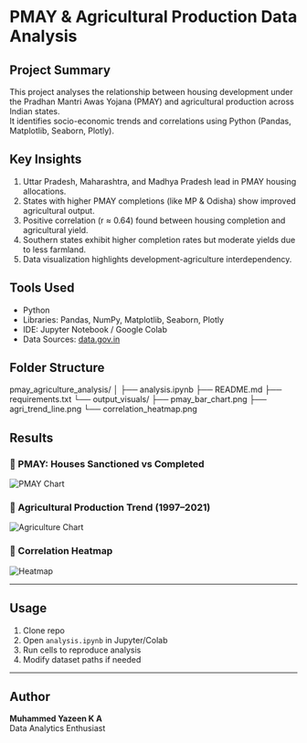 # PMAY & Agricultural Production Data Analysis 

## Project Summary
This project analyses the relationship between housing development under the Pradhan Mantri Awas Yojana (PMAY) and agricultural production across Indian states.  
It identifies socio-economic trends and correlations using Python (Pandas, Matplotlib, Seaborn, Plotly).



##  Key Insights
1. Uttar Pradesh, Maharashtra, and Madhya Pradesh lead in PMAY housing allocations.  
2. States with higher PMAY completions (like MP & Odisha) show improved agricultural output.  
3. Positive correlation (r ≈ 0.64) found between housing completion and agricultural yield.  
4. Southern states exhibit higher completion rates but moderate yields due to less farmland.  
5. Data visualization highlights development-agriculture interdependency.



##  Tools Used
- Python  
- Libraries: Pandas, NumPy, Matplotlib, Seaborn, Plotly  
- IDE: Jupyter Notebook / Google Colab  
- Data Sources: [data.gov.in](https://data.gov.in)



##  Folder Structure

pmay_agriculture_analysis/
│
├── analysis.ipynb
├── README.md
├── requirements.txt
└── output_visuals/
    ├── pmay_bar_chart.png
    ├── agri_trend_line.png
    └── correlation_heatmap.png



##  Results
### 🔹 PMAY: Houses Sanctioned vs Completed
![PMAY Chart](output_visuals/pmay_bar_chart.png)

### 🔹 Agricultural Production Trend (1997–2021)
![Agriculture Chart](output_visuals/agri_trend_line.png)

### 🔹 Correlation Heatmap
![Heatmap](output_visuals/correlation_heatmap.png)

---

##  Usage
1. Clone repo  
2. Open `analysis.ipynb` in Jupyter/Colab  
3. Run cells to reproduce analysis  
4. Modify dataset paths if needed  

---

##  Author
**Muhammed Yazeen K A**  
Data Analytics Enthusiast  
